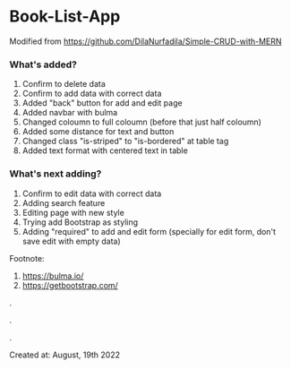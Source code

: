 # Book-List-App

Modified from https://github.com/DilaNurfadila/Simple-CRUD-with-MERN

### What's added?

1. Confirm to delete data
2. Confirm to add data with correct data
3. Added "back" button for add and edit page
4. Added navbar with bulma
5. Changed coloumn to full coloumn (before that just half coloumn)
6. Added some distance for text and button
7. Changed class "is-striped" to "is-bordered" at table tag
8. Added text format with centered text in table

### What's next adding?

1. Confirm to edit data with correct data
2. Adding search feature
3. Editing page with new style
4. Trying add Bootstrap as styling
5. Adding "required" to add and edit form (specially for edit form, don't save edit with empty data)

Footnote:

1. https://bulma.io/
2. https://getbootstrap.com/

.

.

.

Created at: August, 19th 2022

